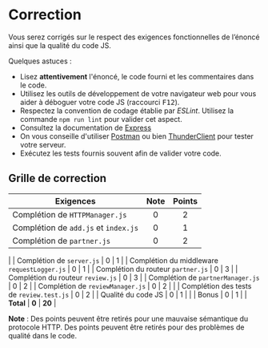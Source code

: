# Correction

Vous serez corrigés sur le respect des exigences fonctionnelles de l’énoncé ainsi que la qualité du code JS.

Quelques astuces :
- Lisez **attentivement** l'énoncé, le code fourni et les commentaires dans le code.
- Utilisez les outils de développement de votre navigateur web pour vous aider à déboguer votre code JS (raccourci <kbd>F12</kbd>).
- Respectez la convention de codage établie par _ESLint_. Utilisez la commande `npm run lint` pour valider cet aspect.
- Consultez la documentation de [Express](https://expressjs.com/fr/api.html)
- On vous conseille d'utiliser [Postman](https://www.postman.com/) ou bien [ThunderClient](https://www.thunderclient.com/) pour tester votre serveur.
- Exécutez les tests fournis souvent afin de valider votre code. 

## Grille de correction

| **Exigences**                                     | **Note** | **Points** |
| ------------------------------------------------- | :------: | :--------: |
| Complétion de `HTTPManager.js`                    |    0     |     2      |
| Complétion de `add.js` et `index.js`              |    0     |     1      |
| Complétion de `partner.js`                        |    0     |     2      |
|
| Complétion de `server.js`                         |    0     |     1      |
| Complétion du middleware `requestLogger.js`       |    0     |     1      |
| Complétion du routeur `partner.js`                |    0     |     3      |
| Complétion du routeur `review.js`                 |    0     |     3      |
| Complétion de `partnerManager.js`                 |    0     |     2      |
| Complétion de `reviewManager.js`                  |    0     |     2      |
|
| Complétion des tests de `review.test.js`          |    0     |     2      |
| Qualité du code JS                                |    0     |     1      |
|
| Bonus                                             |    0     |     1      |
| **Total**                                         |  **0**   |   **20**   |


**Note** : Des points peuvent être retirés pour une mauvaise sémantique du protocole HTTP. Des points peuvent être retirés pour des problèmes de qualité dans le code.
